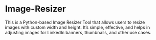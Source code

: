 # Image-Resizer
This is a Python-based Image Resizer Tool that allows users to resize images with custom width and height. It’s simple, effective, and helps in adjusting images for LinkedIn banners, thumbnails, and other use cases.

